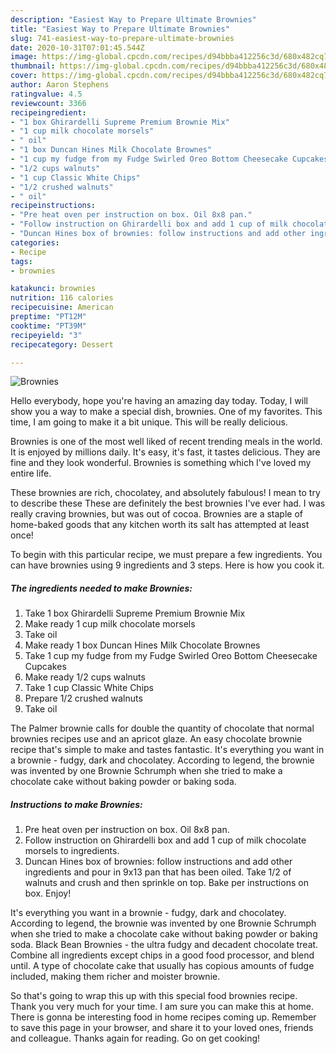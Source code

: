 ```yaml
---
description: "Easiest Way to Prepare Ultimate Brownies"
title: "Easiest Way to Prepare Ultimate Brownies"
slug: 741-easiest-way-to-prepare-ultimate-brownies
date: 2020-10-31T07:01:45.544Z
image: https://img-global.cpcdn.com/recipes/d94bbba412256c3d/680x482cq70/brownies-recipe-main-photo.jpg
thumbnail: https://img-global.cpcdn.com/recipes/d94bbba412256c3d/680x482cq70/brownies-recipe-main-photo.jpg
cover: https://img-global.cpcdn.com/recipes/d94bbba412256c3d/680x482cq70/brownies-recipe-main-photo.jpg
author: Aaron Stephens
ratingvalue: 4.5
reviewcount: 3366
recipeingredient:
- "1 box Ghirardelli Supreme Premium Brownie Mix"
- "1 cup milk chocolate morsels"
- " oil"
- "1 box Duncan Hines Milk Chocolate Brownes"
- "1 cup my fudge from my Fudge Swirled Oreo Bottom Cheesecake Cupcakes"
- "1/2 cups walnuts"
- "1 cup Classic White Chips"
- "1/2 crushed walnuts"
- " oil"
recipeinstructions:
- "Pre heat oven per instruction on box. Oil 8x8 pan."
- "Follow instruction on Ghirardelli box and add 1 cup of milk chocolate morsels to ingredients."
- "Duncan Hines box of brownies: follow instructions and add other ingredients and pour in 9x13 pan that has been oiled. Take 1/2 of walnuts and crush and then sprinkle on top. Bake per instructions on box. Enjoy!"
categories:
- Recipe
tags:
- brownies

katakunci: brownies 
nutrition: 116 calories
recipecuisine: American
preptime: "PT12M"
cooktime: "PT39M"
recipeyield: "3"
recipecategory: Dessert

---
```



![Brownies](https://img-global.cpcdn.com/recipes/d94bbba412256c3d/680x482cq70/brownies-recipe-main-photo.jpg)

Hello everybody, hope you're having an amazing day today. Today, I will show you a way to make a special dish, brownies. One of my favorites. This time, I am going to make it a bit unique. This will be really delicious.

Brownies is one of the most well liked of recent trending meals in the world. It is enjoyed by millions daily. It's easy, it's fast, it tastes delicious. They are fine and they look wonderful. Brownies is something which I've loved my entire life.

These brownies are rich, chocolatey, and absolutely fabulous! I mean to try to describe these These are definitely the best brownies I&#39;ve ever had. I was really craving brownies, but was out of cocoa. Brownies are a staple of home-baked goods that any kitchen worth its salt has attempted at least once!


To begin with this particular recipe, we must prepare a few ingredients. You can have brownies using 9 ingredients and 3 steps. Here is how you cook it.

<!--inarticleads1-->

##### The ingredients needed to make Brownies:

1. Take 1 box Ghirardelli Supreme Premium Brownie Mix
1. Make ready 1 cup milk chocolate morsels
1. Take  oil
1. Make ready 1 box Duncan Hines Milk Chocolate Brownes
1. Take 1 cup my fudge from my Fudge Swirled Oreo Bottom Cheesecake Cupcakes
1. Make ready 1/2 cups walnuts
1. Take 1 cup Classic White Chips
1. Prepare 1/2 crushed walnuts
1. Take  oil


The Palmer brownie calls for double the quantity of chocolate that normal brownies recipes use and an apricot glaze. An easy chocolate brownie recipe that&#39;s simple to make and tastes fantastic. It&#39;s everything you want in a brownie - fudgy, dark and chocolatey. According to legend, the brownie was invented by one Brownie Schrumph when she tried to make a chocolate cake without baking powder or baking soda. 

<!--inarticleads2-->

##### Instructions to make Brownies:

1. Pre heat oven per instruction on box. Oil 8x8 pan.
1. Follow instruction on Ghirardelli box and add 1 cup of milk chocolate morsels to ingredients.
1. Duncan Hines box of brownies: follow instructions and add other ingredients and pour in 9x13 pan that has been oiled. Take 1/2 of walnuts and crush and then sprinkle on top. Bake per instructions on box. Enjoy!


It&#39;s everything you want in a brownie - fudgy, dark and chocolatey. According to legend, the brownie was invented by one Brownie Schrumph when she tried to make a chocolate cake without baking powder or baking soda. Black Bean Brownies - the ultra fudgy and decadent chocolate treat. Combine all ingredients except chips in a good food processor, and blend until. A type of chocolate cake that usually has copious amounts of fudge included, making them richer and moister brownie. 

So that's going to wrap this up with this special food brownies recipe. Thank you very much for your time. I am sure you can make this at home. There is gonna be interesting food in home recipes coming up. Remember to save this page in your browser, and share it to your loved ones, friends and colleague. Thanks again for reading. Go on get cooking!
